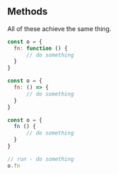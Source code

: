 ## Methods

All of these achieve the same thing.

``` js
const o = {
  fn: function () {
      // do something
  }
}

const o = {
  fn: () => {
      // do something
  }
}

const o = {
  fn () {
      // do something
  }
}

// run - do something
o.fn
```